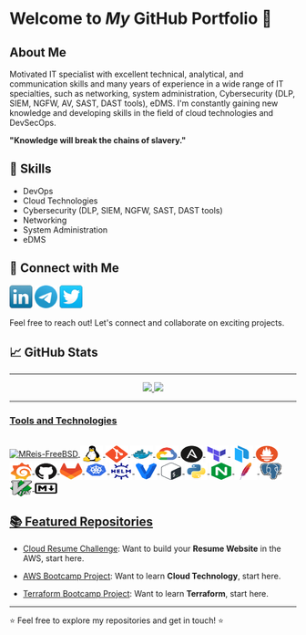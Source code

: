 # Welcome to *My* GitHub Portfolio 👋

## About Me

Motivated IT specialist with excellent technical, analytical, and communication skills and many years of experience in a wide range of IT specialties, such as networking, system administration, Cybersecurity (DLP, SIEM, NGFW, AV, SAST, DAST tools), eDMS. I'm constantly gaining new knowledge and developing skills in the field of cloud technologies and DevSecOps.

**"Knowledge will break the chains of slavery."**

## 🚀 Skills

- DevOps
- Cloud Technologies
- Cybersecurity (DLP, SIEM, NGFW, SAST, DAST tools)
- Networking
- System Administration
- eDMS

## 🔗 Connect with Me

[<img src="./assets/linkedin-48x48.png" alt="LinkedIn" width="40" height="40">](https://linkedin.com/in/sm1lex)
[<img src="./assets/telegram.svg" alt="Telegram" width="40" height="40">](https://twitter.com/yourtwitterhandle)
[<img src="./assets/twitter-48x48.png" alt="XTwitter" width="40" height="40">](https://www.yourwebsite.com/)

Feel free to reach out! Let's connect and collaborate on exciting projects.

## 📈 GitHub Stats
---
<div align="center">
  <a href="https://github.com/sm1lexops">
  <img height="180em" src="https://github-readme-stats.vercel.app/api?username=sm1lexops&show_icons=true&theme=gotham&include_all_commits=true&count_private=true"/>
  <img height="180em" src="https://github-readme-stats.vercel.app/api/top-langs/?username=sm1lexops&layout=compact&langs_count=7&theme=gotham"/>
</div>

---
### Tools and Technologies
  
<div style="display: inline_block"><br>
  <img align="center" alt="MReis-FreeBSD" height="30" width="40" src="https://raw.githubusercontent.com/gilbarbara/logos/main/logos/freebsd.svg">
  <img align="center" alt="MReis-Linux" height="30" width="40" src="https://raw.githubusercontent.com/devicons/devicon/master/icons/linux/linux-original.svg">
  <img align="center" alt="MReis-Git" height="30" width="40" src="https://raw.githubusercontent.com/devicons/devicon/master/icons/git/git-original.svg">
  <img align="center" alt="MReis-Docker" height="30" width="40" src="https://raw.githubusercontent.com/devicons/devicon/master/icons/docker/docker-original.svg">
  <img align="center" alt="MReis-GCP" height="30" width="40" src="https://raw.githubusercontent.com/devicons/devicon/master/icons/googlecloud/googlecloud-original.svg">
  <img align="center" alt="MReis-Ansible" height="30" width="40" src="https://raw.githubusercontent.com/devicons/devicon/master/icons/ansible/ansible-original.svg">
  <img align="center" alt="MReis-Terraform" height="30" width="40" src="https://raw.githubusercontent.com/devicons/devicon/master/icons/terraform/terraform-original.svg">
  <img align="center" alt="MReis-Packer" height="30" width="40" src="https://raw.githubusercontent.com/devicons/devicon/master/icons/packer/packer-original.svg">
  <img align="center" alt="MReis-Prometheus" height="30" width="40" src="https://raw.githubusercontent.com/cncf/artwork/main/projects/prometheus/icon/color/prometheus-icon-color.svg">
  <img align="center" alt="MReis-Grafana" height="30" width="40" src="https://raw.githubusercontent.com/devicons/devicon/master/icons/grafana/grafana-original.svg">
  <img align="center" alt="MReis-GitHub" height="30" width="40" src="https://raw.githubusercontent.com/devicons/devicon/master/icons/github/github-original.svg">
  <img align="center" alt="MReis-GitLab" height="30" width="40" src="https://raw.githubusercontent.com/devicons/devicon/master/icons/gitlab/gitlab-original.svg">
  <img align="center" alt="MReis-Kubernetes" height="30" width="40" src="https://raw.githubusercontent.com/cncf/artwork/main/projects/kubernetes/icon/color/kubernetes-icon-color.svg">
  <img align="center" alt="MReis-Helm" height="30" width="40" src="https://raw.githubusercontent.com/cncf/artwork/main/projects/helm/icon/color/helm-icon-color.svg">
  <img align="center" alt="MReis-Vagrant" height="30" width="40" src="https://raw.githubusercontent.com/devicons/devicon/master/icons/vagrant/vagrant-original.svg">
  <img align="center" alt="MReis-Bash" height="30" width="40" src="https://raw.githubusercontent.com/devicons/devicon/master/icons/bash/bash-original.svg">
  <img align="center" alt="MReis-Python" height="30" width="40" src="https://raw.githubusercontent.com/devicons/devicon/master/icons/python/python-original.svg">
  <img align="center" alt="MReis-Nginx" height="30" width="40" src="https://raw.githubusercontent.com/devicons/devicon/master/icons/nginx/nginx-original.svg">
  <img align="center" alt="MReis-Apache" height="30" width="40" src="https://raw.githubusercontent.com/devicons/devicon/master/icons/apache/apache-original.svg">
  <img align="center" alt="MReis-PostgreSQL" height="30" width="40" src="https://raw.githubusercontent.com/devicons/devicon/master/icons/postgresql/postgresql-original.svg">
  <img align="center" alt="MReis-Vim" height="30" width="40" src="https://raw.githubusercontent.com/devicons/devicon/master/icons/vim/vim-original.svg">
  <img align="center" alt="MReis-Markdown" height="30" width="40" src="https://raw.githubusercontent.com/devicons/devicon/master/icons/markdown/markdown-original.svg">
</div>

## 📚 Featured Repositories

- [Cloud Resume Challenge](https://github.com/sm1lexops/cloud-resume-challenge): Want to build your **Resume Website** in the AWS, start here.

- [AWS Bootcamp Project](https://github.com/sm1lexops/aws-bootcamp-cruddur-2023): Want to learn **Cloud Technology**, start here.

- [Terraform Bootcamp Project](https://github.com/sm1lexops/terraform-beginner-bootcamp-2023): Want to learn **Terraform**, start here.

---

⭐️ Feel free to explore my repositories and get in touch! ⭐️
